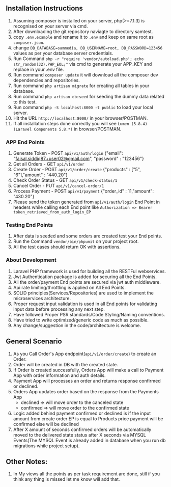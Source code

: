 ## Installation Instructions

1. Assuming composer is installed on your server, php(>=7.1.3) is recognised on your server via cmd. 
2. After downloading the git repository naviagte to directory samtest.
3. copy `.env.example` and rename it to `.env` and keep on same root as `composer.json`.
4. change `DB_DATABASE=sammedia, DB_USERNAME=root, DB_PASSWORD=123456` values as per your database server credentials.
5. Run Command `php -r "require 'vendor/autoload.php'; echo str_random(32).PHP_EOL;"` via cmd to generate your APP_KEY and replace in your .env file.
6. Run command `composer update` it will download all the composer dev dependencies and repositories.
7. Run command `php artisan migrate` for creating all tables in your database.
8. Run command `php artisan db:seed` for seeding the dummy data related to this test.
9. Run command `php -S localhost:8000 -t public` to load your local server.
10. Hit the URL `http://localhost:8000/` in your browser/POSTMAN.
11. If all installation steps done correctly you will see `Lumen (5.8.4) (Laravel Components 5.8.*)` in browser/POSTMAN.

### APP End Points

1. Generate Token - POST `api/v1/auth/login` {"email": "faisal.siddiq87+user02@gmail.com", "password" : "123456"}
2. Get all Orders - GET `api/v1/order`
3. Create Order   - POST `api/v1/order/create` {"products" : ["5", "6"],"amount" : "440.20"}
4. Check Order Status - GET `api/v1/check-status/1`
5. Cancel Order - PUT `api/v1/cancel-order/1`
6. Process Payment - POST `api/v1/payment` {"order_id" : 11,"amount": "430.20"}
7. Please send the token generated from `api/v1/auth/login` End Point in headers while calling each End point like
`Authorization => Bearer token_retrieved_from_auth_login_EP`

### Testing End Points

1. After data is seeded and some orders are created test your End points.
2. Run the Command `vendor/bin/phpunit` on your project root.
3. All the test cases should return OK with assertions.

### About Development

1. Laravel PHP framework is used for building all the RESTFul webservices.
2. Jwt Authentication package is added for securing all the End Points.
3. All the order/payment End points are secured via jwt auth middleware.
4. Api rate limiting/throttling is applied on All End Points.
5. SOLID principles(Services/Repositories) are used to implement the microservices architecture.
6. Proper request input validation is used in all End points for validating input data before processing any next step.
7. Have followed Proper PSR standards/Code Styling/Naming conventions.
8. Have tried to write optimized/generic code as much as possible.
9. Any change/suggestion in the code/architecture is welcome.

## General Scenario 

1. As you Call Order's App endpoint(`api/v1/order/create`) to create an Order.
2. Order will be created in DB with the created state.
3. If Order is created successfully, Orders App will make a call to Payment App with order information and auth details.
4. Payment App will processes an order and returns response confirmed or declined.
5. Orders App updates order based on the response from the Payments App
   * declined ⇒ will move order to the canceled state
   * confirmed ⇒ will move order to the confirmed state
6. Logic added behind payment confirmed or declined is if the input amount from create order EP is equal to Products price payment will be confirmed else will be declined
7. After X amount of seconds confirmed orders will be automatically moved to the delivered state status after X seconds via MYSQL Events(The MYSQL Event is already added in database when you run db migrations while project setup).


## Other Notes:

1. In My views all the points as per task requirement are done, still if you think any thing is missed let me know will add that.
